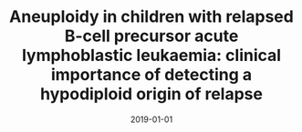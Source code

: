 ---
abstract: ''
authors:
- Stefanie Groenefeld-Krentz
- Michael Schröder
- Michael Reiter
- Malwine Pogodzinski
- Helia Pimentel-Gutierrez
- Renia Vagkopoulou
- Jana Hof
- Christiane Chen-Santel
- Karin Nebral
- Jutta Bradtke
- Seval Türkmen
- Claudia Baldus
- Stefan Gattenlöhner
- Oskar Haas
- Arend von Stackelberg
- Leonid Karawajew
- Cornelia Eckert
- Renate Kirschner-Schwabe
date: '2019-01-01'
featured: false
links:
- name: Publik
  url: https://publik.tuwien.ac.at/showentry.php?ID=284220&lang=2
publication_types:
- '2'
publishDate: '2019-01-01'
title: 'Aneuploidy in children with relapsed B-cell precursor acute lymphoblastic
  leukaemia: clinical importance of detecting a hypodiploid origin of relapse'
url_pdf: ''
---